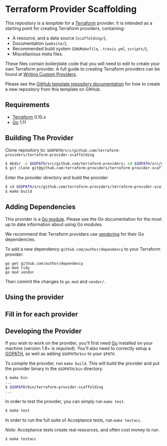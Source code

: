 Terraform Provider Scaffolding
==================

This repository is a *template* for a [Terraform](https://www.terraform.io) provider. It is intended as a starting point for creating Terraform providers, containing:

 - A resource, and a data source (`scaffolding/`),
 - Documentation (`website/`),
 - Recommended build system (`GNUMakefile`, `.travis.yml`, `scripts/`),
 - Miscellanious meta files.
 
These files contain boilerplate code that you will need to edit to create your own Terraform provider. A full guide to creating Terraform providers can be found at [Writing Custom Providers](https://www.terraform.io/docs/extend/writing-custom-providers.html).

Please see the [GitHub template repository documentation](https://help.github.com/en/github/creating-cloning-and-archiving-repositories/creating-a-repository-from-a-template) for how to create a new repository from this template on GitHub.


Requirements
------------

-	[Terraform](https://www.terraform.io/downloads.html) 0.10.x
-	[Go](https://golang.org/doc/install) 1.11

Building The Provider
---------------------

Clone repository to: `$GOPATH/src/github.com/terraform-providers/terraform-provider-scaffolding`

```sh
$ mkdir -p $GOPATH/src/github.com/terraform-providers; cd $GOPATH/src/github.com/terraform-providers
$ git clone git@github.com:terraform-providers/terraform-provider-scaffolding
```

Enter the provider directory and build the provider

```sh
$ cd $GOPATH/src/github.com/terraform-providers/terraform-provider-scaffolding
$ make build
```

Adding Dependencies
---------------------

This provider is a [Go module](https://github.com/golang/go/wiki/Modules). Please see the Go documentation for the most up to date information about using Go modules.

We recommend that Terraform providers use [vendoring](https://tip.golang.org/cmd/go/#hdr-Make_vendored_copy_of_dependencies) for their Go dependencies.

To add a new dependency `github.com/author/dependency` to your Terraform provider:

```
go get github.com/author/dependency
go mod tidy
go mod vendor
```

Then commit the changes to `go.mod` and `vendor/`.


Using the provider
----------------------
## Fill in for each provider

Developing the Provider
---------------------------

If you wish to work on the provider, you'll first need [Go](http://www.golang.org) installed on your machine (version 1.8+ is *required*). You'll also need to correctly setup a [GOPATH](http://golang.org/doc/code.html#GOPATH), as well as adding `$GOPATH/bin` to your `$PATH`.

To compile the provider, run `make build`. This will build the provider and put the provider binary in the `$GOPATH/bin` directory.

```sh
$ make bin
...
$ $GOPATH/bin/terraform-provider-scaffolding
...
```

In order to test the provider, you can simply run `make test`.

```sh
$ make test
```

In order to run the full suite of Acceptance tests, run `make testacc`.

*Note:* Acceptance tests create real resources, and often cost money to run.

```sh
$ make testacc
```
